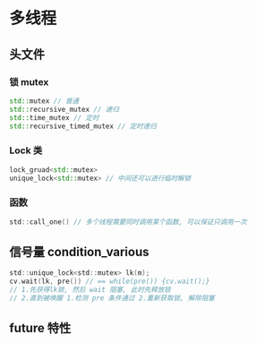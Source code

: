# 多线程

## <mutex> 头文件

### 锁 mutex

```c++
std::mutex // 普通
std::recursive_mutex // 递归
std::time_mutex // 定时
std::recursive_timed_mutex // 定时递归
```

### Lock 类

```c++
lock_gruad<std::mutex>  
unique_lock<std::mutex> // 中间还可以进行临时解锁  
```

### 函数

```c
std::call_one() // 多个线程需要同时调用某个函数, 可以保证只调用一次

```

## 信号量 condition_various 

```c
std::unique_lock<std::mutex> lk(m);
cv.wait(lk, pre()) // == while(pre()) {cv.wait();}
// 1.先获得lk锁, 然后 wait 阻塞, 此时先释放锁
// 2.直到被唤醒 1.检测 pre 条件通过 2.重新获取锁, 解除阻塞
```

## future 特性


